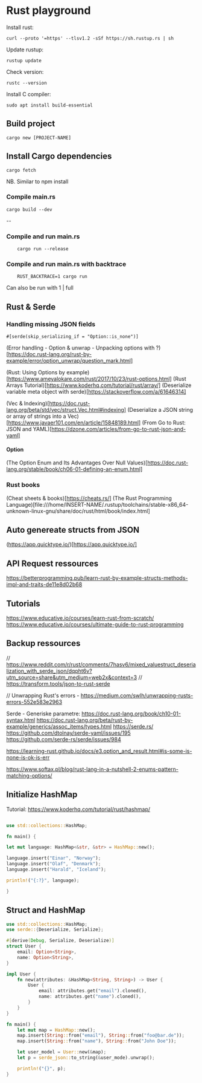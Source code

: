 # Rust playground

Install rust:
```console
curl --proto '=https' --tlsv1.2 -sSf https://sh.rustup.rs | sh
```

Update rustup:
```console
rustup update
```

Check version:
```console
rustc --version
```

Install C compiler:
```console
sudo apt install build-essential
```

## Build project

```console
cargo new [PROJECT-NAME]
```

## Install Cargo dependencies

```console
cargo fetch
```
NB. Similar to npm install

### Compile main.rs
```console
cargo build --dev
```
--

### Compile and run main.rs
```console
    cargo run --release
```

### Compile and run main.rs with backtrace
```console
    RUST_BACKTRACE=1 cargo run
```
Can also be run with 1 | full

## Rust & Serde

### Handling missing JSON fields

    #[serde(skip_serializing_if = "Option::is_none")]

(Error handling - Option & unwrap - Unpacking options with ?)[https://doc.rust-lang.org/rust-by-example/error/option_unwrap/question_mark.html]

(Rust: Using Options by example)[https://www.ameyalokare.com/rust/2017/10/23/rust-options.html]
(Rust Arrays Tutorial)[https://www.koderhq.com/tutorial/rust/array/]
(Deserialize variable meta object with serde)[https://stackoverflow.com/a/61646314]

(Vec & Indexing)[https://doc.rust-lang.org/beta/std/vec/struct.Vec.html#indexing]
(Deserialize a JSON string or array of strings into a Vec)[https://www.javaer101.com/en/article/15848189.html]
(From Go to Rust: JSON and YAML)[https://dzone.com/articles/from-go-to-rust-json-and-yaml]

#### Option

(The Option Enum and Its Advantages Over Null Values)[https://doc.rust-lang.org/stable/book/ch06-01-defining-an-enum.html]

### Rust books

(Cheat sheets & books)[https://cheats.rs/]
(The Rust Programming Language)[file:///home/INSERT-NAME/.rustup/toolchains/stable-x86_64-unknown-linux-gnu/share/doc/rust/html/book/index.html]

## Auto genereate structs from JSON

(https://app.quicktype.io/)[https://app.quicktype.io/]

## API Request ressources

https://betterprogramming.pub/learn-rust-by-example-structs-methods-impl-and-traits-de11e8d02b68

## Tutorials

https://www.educative.io/courses/learn-rust-from-scratch/
https://www.educative.io/courses/ultimate-guide-to-rust-programming


## Backup ressources

// https://www.reddit.com/r/rust/comments/7hasv6/mixed_valuestruct_deserialization_with_serde_json/dqpht6v?utm_source=share&utm_medium=web2x&context=3
// https://transform.tools/json-to-rust-serde

// Unwrapping Rust's errors - https://medium.com/swlh/unwrapping-rusts-errors-552e583e2963

Serde - Generiske parametre:
https://doc.rust-lang.org/book/ch10-01-syntax.html
https://doc.rust-lang.org/beta/rust-by-example/generics/assoc_items/types.html
https://serde.rs/
https://github.com/dtolnay/serde-yaml/issues/195
https://github.com/serde-rs/serde/issues/984

https://learning-rust.github.io/docs/e3.option_and_result.html#is-some-is-none-is-ok-is-err

https://www.softax.pl/blog/rust-lang-in-a-nutshell-2-enums-pattern-matching-options/

## Initialize HashMap

Tutorial: https://www.koderhq.com/tutorial/rust/hashmap/

```rust

use std::collections::HashMap;

fn main() {

let mut language: HashMap<&str, &str> = HashMap::new();

language.insert("Einar", "Norway");
language.insert("Olaf", "Denmark");
language.insert("Harald", "Iceland");

println!("{:?}", language);

}

```

## Struct and HashMap

```rust
use std::collections::HashMap;
use serde::{Deserialize, Serialize};

#[derive(Debug, Serialize, Deserialize)]
struct User {
    email: Option<String>,
    name: Option<String>,
}

impl User {
    fn new(attributes: &HashMap<String, String>) -> User {
        User {
            email: attributes.get("email").cloned(),
            name: attributes.get("name").cloned(),
        }
    }
}

fn main() {
    let mut map = HashMap::new();
    map.insert(String::from("email"), String::from("foo@bar.de"));
    map.insert(String::from("name"), String::from("John Doe"));

    let user_model = User::new(&map);
    let p = serde_json::to_string(&user_mode).unwrap();

    println!("{}", p);
}

```